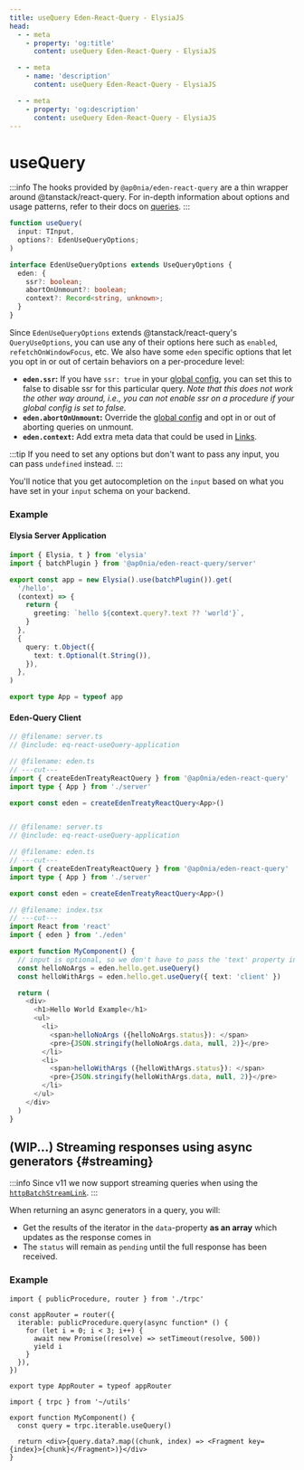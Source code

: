 ```yaml
---
title: useQuery Eden-React-Query - ElysiaJS
head:
  - - meta
    - property: 'og:title'
      content: useQuery Eden-React-Query - ElysiaJS

  - - meta
    - name: 'description'
      content: useQuery Eden-React-Query - ElysiaJS

  - - meta
    - property: 'og:description'
      content: useQuery Eden-React-Query - ElysiaJS
---
```


# useQuery

:::info
The hooks provided by `@ap0nia/eden-react-query` are a thin wrapper around @tanstack/react-query.
For in-depth information about options and usage patterns,
refer to their docs on [queries](https://tanstack.com/query/v5/docs/framework/react/guides/queries).
:::

```typescript
function useQuery(
  input: TInput,
  options?: EdenUseQueryOptions;
)

interface EdenUseQueryOptions extends UseQueryOptions {
  eden: {
    ssr?: boolean;
    abortOnUnmount?: boolean;
    context?: Record<string, unknown>;
  }
}
```

Since `EdenUseQueryOptions` extends @tanstack/react-query's `QueryUseOptions`,
you can use any of their options here such as `enabled`, `refetchOnWindowFocus`, etc.
We also have some `eden` specific options that let you opt in or out of certain behaviors on a per-procedure level:

- **`eden.ssr`:** If you have `ssr: true` in your [global config](/../nextjs/setup#ssr-boolean-default-false), you can set this to false to disable ssr for this particular query. _Note that this does not work the other way around, i.e., you can not enable ssr on a procedure if your global config is set to false._
- **`eden.abortOnUnmount`:** Override the [global config](/../nextjs/setup#config-callback) and opt in or out of aborting queries on unmount.
- **`eden.context`:** Add extra meta data that could be used in [Links](../links).

:::tip
If you need to set any options but don't want to pass any input,
you can pass `undefined` instead.
:::

You'll notice that you get autocompletion on the `input` based on what you have set in your `input` schema on your backend.

### Example

#### Elysia Server Application

```typescript twoslash include eq-react-useQuery-application title=server.ts
import { Elysia, t } from 'elysia'
import { batchPlugin } from '@ap0nia/eden-react-query/server'

export const app = new Elysia().use(batchPlugin()).get(
  '/hello',
  (context) => {
    return {
      greeting: `hello ${context.query?.text ?? 'world'}`,
    }
  },
  {
    query: t.Object({
      text: t.Optional(t.String()),
    }),
  },
)

export type App = typeof app
```

#### Eden-Query Client

```typescript twoslash include eq-react-useQuery-client title=eden.ts
// @filename: server.ts
// @include: eq-react-useQuery-application

// @filename: eden.ts
// ---cut---
import { createEdenTreatyReactQuery } from '@ap0nia/eden-react-query'
import type { App } from './server'

export const eden = createEdenTreatyReactQuery<App>()
```

```typescript twoslash title=index.tsx

// @filename: server.ts
// @include: eq-react-useQuery-application

// @filename: eden.ts
// ---cut---
import { createEdenTreatyReactQuery } from '@ap0nia/eden-react-query'
import type { App } from './server'

export const eden = createEdenTreatyReactQuery<App>()

// @filename: index.tsx
// ---cut---
import React from 'react'
import { eden } from './eden'

export function MyComponent() {
  // input is optional, so we don't have to pass the 'text' property in the query field.
  const helloNoArgs = eden.hello.get.useQuery()
  const helloWithArgs = eden.hello.get.useQuery({ text: 'client' })

  return (
    <div>
      <h1>Hello World Example</h1>
      <ul>
        <li>
          <span>helloNoArgs ({helloNoArgs.status}): </span>
          <pre>{JSON.stringify(helloNoArgs.data, null, 2)}</pre>
        </li>
        <li>
          <span>helloWithArgs ({helloWithArgs.status}): </span>
          <pre>{JSON.stringify(helloWithArgs.data, null, 2)}</pre>
        </li>
      </ul>
    </div>
  )
}
```

## (WIP...) Streaming responses using async generators {#streaming}

:::info
Since v11 we now support streaming queries when using the
[`httpBatchStreamLink`](../links/httpBatchStreamLink.md#generators).
:::

When returning an async generators in a query, you will:

- Get the results of the iterator in the `data`-property **as an array** which updates as the response comes in
- The `status` will remain as `pending` until the full response has been received.

### Example

```tsx title='server/routers/_app.ts'
import { publicProcedure, router } from './trpc'

const appRouter = router({
  iterable: publicProcedure.query(async function* () {
    for (let i = 0; i < 3; i++) {
      await new Promise((resolve) => setTimeout(resolve, 500))
      yield i
    }
  }),
})

export type AppRouter = typeof appRouter
```

```tsx title='components/MyComponent.tsx'
import { trpc } from '~/utils'

export function MyComponent() {
  const query = trpc.iterable.useQuery()

  return <div>{query.data?.map((chunk, index) => <Fragment key={index}>{chunk}</Fragment>)}</div>
}
```
